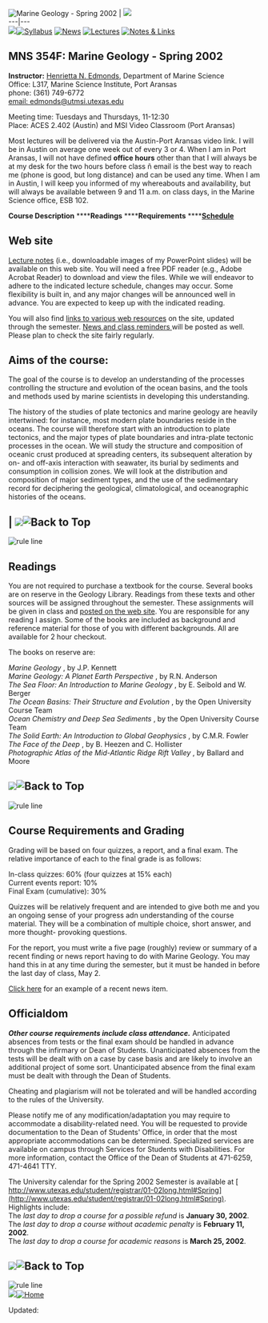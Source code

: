![Marine Geology - Spring 2002](images/navigation/header_name.gif) |
![](images/navigation/photo_blue_water.gif)  
---|---  
![](images/navigation/spacer.gif)[![Syllabus](images/navigation/syllabus_off.gif)](index.html)
[![News](images/navigation/news_off.gif)](news.html)
[![Lectures](images/navigation/lectures_off.gif)](lectures.html) [![Notes &
Links](images/navigation/notes_off.gif)](notes&links.html)  
  
## **MNS 354F: Marine Geology \- Spring 2002**

  
**Instructor:** [ Henrietta N. Edmonds](../index.html), Department of Marine
Science  
Office: L317, Marine Science Institute, Port Aransas  
phone: (361) 749-6772  
[email: edmonds@utmsi.utexas.edu](mailto:edmonds@utmsi.utexas.edu)  
  
Meeting time: Tuesdays and Thursdays, 11-12:30  
Place: ACES 2.402 (Austin) and MSI Video Classroom (Port Aransas)  
  
Most lectures will be delivered via the Austin-Port Aransas video link. I will
be in Austin on average one week out of every 3 or 4. When I am in Port
Aransas, I will not have defined **office hours** other than that I will
always be at my desk for the two hours before class ñ email is the best way to
reach me (phone is good, but long distance) and can be used any time. When I
am in Austin, I will keep you informed of my whereabouts and availability, but
will always be available between 9 and 11 a.m. on class days, in the Marine
Science office, ESB 102.

**Course Description** ******Readings** ******Requirements**
****[**Schedule**](lectures.html)

## **Web site**

[ Lecture notes](lectures.html) (i.e., downloadable images of my PowerPoint
slides) will be available on this web site. You will need a free PDF reader
(e.g., Adobe Acrobat Reader) to download and view the files. While we will
endeavor to adhere to the indicated lecture schedule, changes may occur. Some
flexibility is built in, and any major changes will be announced well in
advance. You are expected to keep up with the indicated reading.  
  
You will also find [links to various web resources](notes&links.html) on the
site, updated through the semester. [News and class reminders ](news.html)will
be posted as well. Please plan to check the site fairly regularly.

## Aims of the course:

The goal of the course is to develop an understanding of the processes
controlling the structure and evolution of the ocean basins, and the tools and
methods used by marine scientists in developing this understanding.  
  
The history of the studies of plate tectonics and marine geology are heavily
intertwined: for instance, most modern plate boundaries reside in the oceans.
The course will therefore start with an introduction to plate tectonics, and
the major types of plate boundaries and intra-plate tectonic processes in the
ocean. We will study the structure and composition of oceanic crust produced
at spreading centers, its subsequent alteration by on- and off-axis
interaction with seawater, its burial by sediments and consumption in
collision zones. We will look at the distribution and composition of major
sediment types, and the use of the sedimentary record for deciphering the
geological, climatological, and oceanographic histories of the oceans.

| ![](images/navigation/spacer.gif)![Back to
Top](images/navigation/back_to_top_off.gif)  
---  
![rule line](images/navigation/footer_ruleline.gif)  
  
## **Readings**

You are not required to purchase a textbook for the course. Several books are
on reserve in the Geology Library. Readings from these texts and other sources
will be assigned throughout the semester. These assignments will be given in
class and [posted on the web site](lectures.html). You are responsible for any
reading I assign. Some of the books are included as background and reference
material for those of you with different backgrounds. All are available for 2
hour checkout.

The books on reserve are:

_Marine Geology_ , by J.P. Kennett  
_Marine Geology: A Planet Earth Perspective_ , by R.N. Anderson  
_The Sea Floor: An Introduction to Marine Geology_ , by E. Seibold and W.
Berger  
_The Ocean Basins: Their Structure and Evolution_ , by the Open University
Course Team  
_Ocean Chemistry and Deep Sea Sediments_ , by the Open University Course Team  
_The Solid Earth: An Introduction to Global Geophysics_ , by C.M.R. Fowler  
_The Face of the Deep_ , by B. Heezen and C. Hollister  
_Photographic Atlas of the Mid-Atlantic Ridge Rift Valley_ , by Ballard and
Moore  
  
  
![](images/navigation/spacer.gif)![Back to
Top](images/navigation/back_to_top_off.gif)  
---  
![rule line](images/navigation/footer_ruleline.gif)  
  
## Course Requirements and Grading

Grading will be based on four quizzes, a report, and a final exam. The
relative importance of each to the final grade is as follows:  
  
In-class quizzes: 60% (four quizzes at 15% each)  
Current events report: 10%  
Final Exam (cumulative): 30%  
  
Quizzes will be relatively frequent and are intended to give both me and you
an ongoing sense of your progress adn understanding of the course material.
They will be a combination of multiple choice, short answer, and more thought-
provoking questions.

For the report, you must write a five page (roughly) review or summary of a
recent finding or news report having to do with Marine Geology. You may hand
this in at any time during the semester, but it must be handed in before the
last day of class, May 2.

[Click here](http://www.geolsoc.org.uk/template.cfm?name=Gakkel2) for an
example of a recent news item.

## **Officialdom**

_**Other course requirements include class attendance.**_ Anticipated absences
from tests or the final exam should be handled in advance through the
infirmary or Dean of Students. Unanticipated absences from the tests will be
dealt with on a case by case basis and are likely to involve an additional
project of some sort. Unanticipated absence from the final exam must be dealt
with through the Dean of Students.  
  
Cheating and plagiarism will not be tolerated and will be handled according to
the rules of the University.  
  
Please notify me of any modification/adaptation you may require to accommodate
a disability-related need. You will be requested to provide documentation to
the Dean of Students' Office, in order that the most appropriate
accommodations can be determined. Specialized services are available on campus
through Services for Students with Disabilities. For more information, contact
the Office of the Dean of Students at 471-6259, 471-4641 TTY.  
  
The University calendar for the Spring 2002 Semester is available at [
http://www.utexas.edu/student/registrar/01-02long.html#Spring](http://www.utexas.edu/student/registrar/01-02long.html#Spring).
Highlights include:  
The _last day to drop a course for a possible refund_ is **January 30, 2002**.  
The _last day to drop a course without academic penalty_ is **February 11,
2002**.  
The _last day to drop a course for academic reasons_ is **March 25, 2002**.  
  
![](images/navigation/spacer.gif)![Back to
Top](images/navigation/back_to_top_off.gif)  
---  
![rule line](images/navigation/footer_ruleline.gif)  
![](images/navigation/spacer.gif)[![Home](images/navigation/edmonds_home_off.gif)](../index.html)  
  
Updated:  


